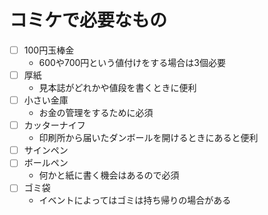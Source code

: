 # コミケで必要なもの

- [ ] 100円玉棒金
  - 600や700円という値付けをする場合は3個必要
- [ ] 厚紙
  - 見本誌がどれかや値段を書くときに便利
- [ ] 小さい金庫
  - お金の管理をするために必須
- [ ] カッターナイフ
  - 印刷所から届いたダンボールを開けるときにあると便利
- [ ] サインペン
- [ ] ボールペン
  - 何かと紙に書く機会はあるので必須
- [ ] ゴミ袋
  - イベントによってはゴミは持ち帰りの場合がある
